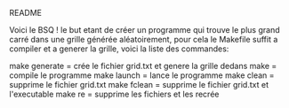 README

Voici le BSQ ! 
le but etant de créer un programme qui trouve le plus grand carré dans une grille générée aléatoirement,
pour cela le Makefile suffit a compiler et a generer la grille,
voici la liste des commandes:

 make generate  =   crée le fichier grid.txt et genere la grille dedans
 make           =   compile le programme 
 make launch	= 	lance le programme
 make clean     =   supprime le fichier grid.txt
 make fclean    =   supprime le fichier grid.txt et l'executable
 make re        =   supprime les fichiers et les recrée 

